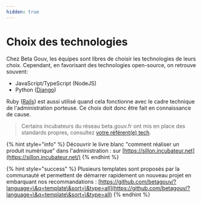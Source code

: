 ```yaml
---
hidden: true
---
```


# Choix des technologies

Chez Beta Gouv, les équipes sont libres de choisir les technologies de leurs choix. Cependant, en favorisant des technologies open-source, on retrouve souvent:

* JavaScript/TypeScript (NodeJS)
* Python ([Django](https://www.djangoproject.com))

Ruby ([Rails](https://rubyonrails.org/)) est aussi utilisé quand cela fonctionne avec le cadre technique de l'administration porteuse. Ce choix doit donc être fait en connaissance de cause.

> Certains incubateurs du réseau beta.gouv.fr ont mis en place des standards propres, consultez [votre référent(e) tech](../../gestion-au-quotidien/tech/to-do-liens-avec-les-referents-techs.md).

{% hint style="info" %}
Découvrir le livre blanc "comment réaliser un produit numérique" dans l'administration : sur [https://sillon.incubateur.net](https://sillon.incubateur.net/)
{% endhint %}

{% hint style="success" %}
Plusieurs templates sont proposés par la communauté et permettent de démarrer rapidement un nouveau projet en embarquant nos recommandations :  [https://github.com/betagouv/?language=\&q=template\&sort=\&type=all](https://github.com/betagouv/?language=\&q=template\&sort=\&type=all)
{% endhint %}
